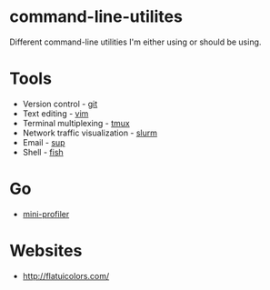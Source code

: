 command-line-utilites
=====================

Different command-line utilities I'm either using or should be using.

# Tools

* Version control - [git](http://git-scm.com/)
* Text editing - [vim](http://www.vim.org/)
* Terminal multiplexing - [tmux](http://en.wikipedia.org/wiki/Tmux)
* Network traffic visualization - [slurm](https://github.com/mattthias/slurm)
* Email - [sup](http://supmua.org/)
* Shell - [fish](http://fishshell.com/)

# Go

* [mini-profiler](https://github.com/MiniProfiler/go)

# Websites

* http://flatuicolors.com/
